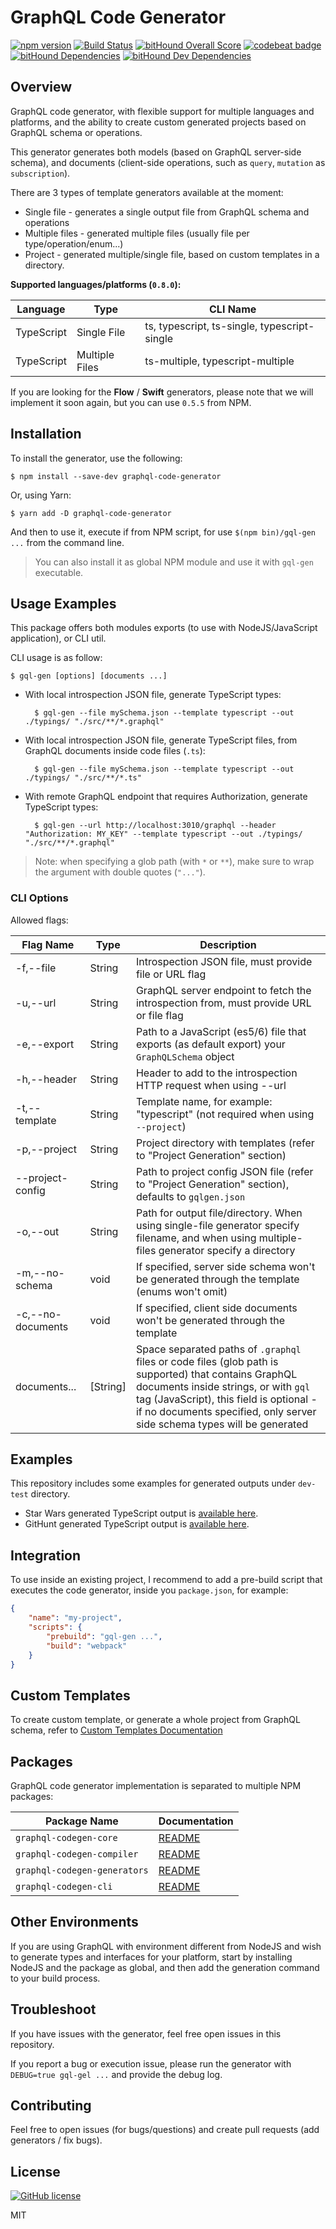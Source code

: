 # GraphQL Code Generator

[![npm version](https://badge.fury.io/js/graphql-code-generator.svg)](https://badge.fury.io/js/graphql-code-generator) [![Build Status](https://travis-ci.org/dotansimha/graphql-code-generator.svg?branch=master)](https://travis-ci.org/dotansimha/graphql-code-generator) [![bitHound Overall Score](https://www.bithound.io/github/dotansimha/graphql-code-generator/badges/score.svg)](https://www.bithound.io/github/dotansimha/graphql-code-generator) [![codebeat badge](https://codebeat.co/badges/ec220cc6-31f0-4a80-85cc-0dfa162d8e53)](https://codebeat.co/projects/github-com-dotansimha-graphql-code-generator) [![bitHound Dependencies](https://www.bithound.io/github/dotansimha/graphql-code-generator/badges/dependencies.svg)](https://www.bithound.io/github/dotansimha/graphql-code-generator/master/dependencies/npm) [![bitHound Dev Dependencies](https://www.bithound.io/github/dotansimha/graphql-code-generator/badges/devDependencies.svg)](https://www.bithound.io/github/dotansimha/graphql-code-generator/master/dependencies/npm) 

## Overview

GraphQL code generator, with flexible support for multiple languages and platforms, and the ability to create custom generated projects based on GraphQL schema or operations.

This generator generates both models (based on GraphQL server-side schema), and documents (client-side operations, such as `query`, `mutation` as `subscription`).

There are 3 types of template generators available at the moment:

* Single file - generates a single output file from GraphQL schema and operations
* Multiple files - generated multiple files (usually file per type/operation/enum...)
* Project - generated multiple/single file, based on custom templates in a directory.

**Supported languages/platforms (`0.8.0`):**

| Language        | Type           | CLI Name                                                                  |
|-----------------|----------------|---------------------------------------------------------------------------|
| TypeScript      | Single File    | ts, typescript, ts-single, typescript-single                              |
| TypeScript      | Multiple Files | ts-multiple, typescript-multiple                                          |

If you are looking for the **Flow** / **Swift** generators, please note that we will implement it soon again, but you can use `0.5.5` from NPM.

## Installation

To install the generator, use the following:

    $ npm install --save-dev graphql-code-generator

Or, using Yarn:
    
    $ yarn add -D graphql-code-generator

And then to use it, execute if from NPM script, for use `$(npm bin)/gql-gen ...` from the command line.

> You can also install it as global NPM module and use it with `gql-gen` executable.

## Usage Examples

This package offers both modules exports (to use with NodeJS/JavaScript application), or CLI util.

CLI usage is as follow:

    $ gql-gen [options] [documents ...]

- With local introspection JSON file, generate TypeScript types:

        $ gql-gen --file mySchema.json --template typescript --out ./typings/ "./src/**/*.graphql"
    
- With local introspection JSON file, generate TypeScript files, from GraphQL documents inside code files (`.ts`):

        $ gql-gen --file mySchema.json --template typescript --out ./typings/ "./src/**/*.ts"
    
- With remote GraphQL endpoint that requires Authorization, generate TypeScript types:

        $ gql-gen --url http://localhost:3010/graphql --header "Authorization: MY_KEY" --template typescript --out ./typings/ "./src/**/*.graphql"
        
> Note: when specifying a glob path (with `*` or `**`), make sure to wrap the argument with double quotes (`"..."`).

### CLI Options
    
Allowed flags:    

| Flag Name          | Type     | Description                                                                            |
|--------------------|----------|----------------------------------------------------------------------------------------|
| -f,--file          | String   | Introspection JSON file, must provide file or URL flag                                 |
| -u,--url           | String   | GraphQL server endpoint to fetch the introspection from, must provide URL or file flag |
| -e,--export        | String   | Path to a JavaScript (es5/6) file that exports (as default export) your `GraphQLSchema` object |
| -h,--header        | String   | Header to add to the introspection HTTP request when using --url  |
| -t,--template      | String   | Template name, for example: "typescript" (not required when using `--project`)         |
| -p,--project       | String   | Project directory with templates (refer to "Project Generation" section)                |
| --project-config   | String   | Path to project config JSON file (refer to "Project Generation" section), defaults to `gqlgen.json` |
| -o,--out           | String   | Path for output file/directory. When using single-file generator specify filename, and when using multiple-files generator specify a directory                                     |
| -m,--no-schema     | void     | If specified, server side schema won't be generated through the template (enums won't omit) |
| -c,--no-documents  | void     | If specified, client side documents won't be generated through the template |
| documents...       | [String] | Space separated paths of `.graphql` files or code files (glob path is supported) that contains GraphQL documents inside strings, or with `gql` tag (JavaScript), this field is optional - if no documents specified, only server side schema types will be generated                           |

## Examples

This repository includes some examples for generated outputs under `dev-test` directory.

* Star Wars generated TypeScript output is [available here](https://github.com/dotansimha/graphql-code-generator/blob/master/dev-test/star-wars/typings.d.ts).        
* GitHunt generated TypeScript output is [available here](https://github.com/dotansimha/graphql-code-generator/blob/master/dev-test/githunt/types.d.ts).        
        
## Integration

To use inside an existing project, I recommend to add a pre-build script that executes the code generator, inside you `package.json`, for example:

```json
{
    "name": "my-project",
    "scripts": {
        "prebuild": "gql-gen ...",
        "build": "webpack"
    }
}
```

## Custom Templates

To create custom template, or generate a whole project from GraphQL schema, refer to [Custom Templates Documentation](https://github.com/dotansimha/graphql-code-generator/blob/master/packages/graphql-codegen-generators/CUSTOM_TEMPLATES.md) 

## Packages

GraphQL code generator implementation is separated to multiple NPM packages:

| Package Name       | Documentation |
|--------------------|---------------|
| `graphql-codegen-core` | [README](https://github.com/dotansimha/graphql-code-generator/blob/master/packages/graphql-codegen-core/README.md) |
| `graphql-codegen-compiler` | [README](https://github.com/dotansimha/graphql-code-generator/blob/master/packages/graphql-codegen-compiler/README.md) |
| `graphql-codegen-generators` | [README](https://github.com/dotansimha/graphql-code-generator/blob/master/packages/graphql-codegen-generators/README.md) |
| `graphql-codegen-cli` | [README](https://github.com/dotansimha/graphql-code-generator/blob/master/packages/graphql-codegen-cli/README.md) |

## Other Environments

If you are using GraphQL with environment different from NodeJS and wish to generate types and interfaces for your platform, start by installing NodeJS and the package as global, and then add the generation command to your build process.

## Troubleshoot

If you have issues with the generator, feel free open issues in this repository.

If you report a bug or execution issue, please run the generator with `DEBUG=true gql-gel ...` and provide the debug log.

## Contributing

Feel free to open issues (for bugs/questions) and create pull requests (add generators / fix bugs).

## License

[![GitHub license](https://img.shields.io/badge/license-MIT-lightgrey.svg?maxAge=2592000)](https://raw.githubusercontent.com/apollostack/apollo-ios/master/LICENSE)

MIT
